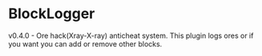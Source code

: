 # BlockLogger
v0.4.0 - Ore hack(Xray-X-ray) anticheat system. This plugin logs ores or if you want you can add or remove other blocks.
